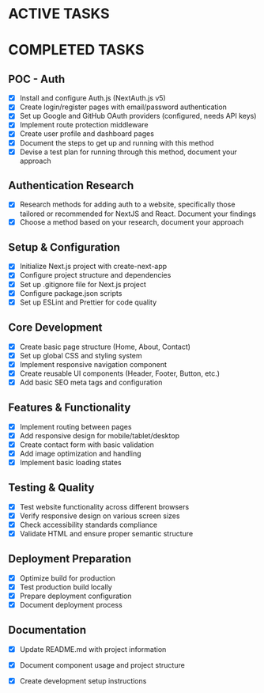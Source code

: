 <!-- This document holds the tasks that have previously been completed, or need to be completed. Please ensure a consistent format for your tasks. Please add to this list when performing a task. You can also choose to add ideas for future work here, even if you are not intending to take those actions currently. -->

# ACTIVE TASKS

# COMPLETED TASKS

## POC - Auth
- [x] Install and configure Auth.js (NextAuth.js v5)
- [x] Create login/register pages with email/password authentication
- [x] Set up Google and GitHub OAuth providers (configured, needs API keys)
- [x] Implement route protection middleware
- [x] Create user profile and dashboard pages
- [x] Document the steps to get up and running with this method
- [x] Devise a test plan for running through this method, document your approach

## Authentication Research
- [x] Research methods for adding auth to a website, specifically those tailored or recommended for NextJS and React. Document your findings
- [x] Choose a method based on your research, document your approach

## Setup & Configuration
- [x] Initialize Next.js project with create-next-app
- [x] Configure project structure and dependencies  
- [x] Set up .gitignore file for Next.js project
- [x] Configure package.json scripts
- [x] Set up ESLint and Prettier for code quality

## Core Development
- [x] Create basic page structure (Home, About, Contact)
- [x] Set up global CSS and styling system
- [x] Implement responsive navigation component
- [x] Create reusable UI components (Header, Footer, Button, etc.)
- [x] Add basic SEO meta tags and configuration

## Features & Functionality
- [x] Implement routing between pages
- [x] Add responsive design for mobile/tablet/desktop
- [x] Create contact form with basic validation
- [x] Add image optimization and handling
- [x] Implement basic loading states

## Testing & Quality
- [x] Test website functionality across different browsers
- [x] Verify responsive design on various screen sizes
- [x] Check accessibility standards compliance
- [x] Validate HTML and ensure proper semantic structure

## Deployment Preparation
- [x] Optimize build for production
- [x] Test production build locally
- [x] Prepare deployment configuration
- [x] Document deployment process

## Documentation
- [x] Update README.md with project information
- [x] Document component usage and project structure
- [x] Create development setup instructions

